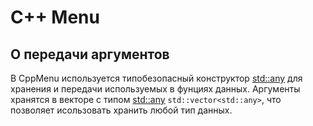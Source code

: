 # C++ Menu

## О передачи аргументов
 В CppMenu используется типобезопасный конструктор [std::any](https://en.cppreference.com/w/cpp/utility/any) для хранения и передачи используемых в фунциях данных. Аргументы хранятся в векторе с типом [std::any](https://en.cppreference.com/w/cpp/utility/any) ```std::vector<std::any>```, что позволяет исользовать хранить любой тип данных.
